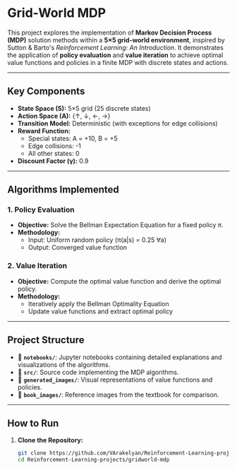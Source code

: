 # **Grid-World MDP**

This project explores the implementation of **Markov Decision Process (MDP)** solution methods within a **5×5 grid-world environment**, inspired by Sutton & Barto's *Reinforcement Learning: An Introduction*. It demonstrates the application of **policy evaluation** and **value iteration** to achieve optimal value functions and policies in a finite MDP with discrete states and actions.

---

## **Key Components**

- **State Space (S):** 5×5 grid (25 discrete states)
- **Action Space (A):** {↑, ↓, ←, →}
- **Transition Model:** Deterministic (with exceptions for edge collisions)
- **Reward Function:**
  - Special states: A = +10, B = +5
  - Edge collisions: -1
  - All other states: 0
- **Discount Factor (γ):** 0.9

---

## **Algorithms Implemented**

### **1. Policy Evaluation**
- **Objective:** Solve the Bellman Expectation Equation for a fixed policy π.
- **Methodology:**
  - Input: Uniform random policy (π(a|s) = 0.25 ∀a)
  - Output: Converged value function

### **2. Value Iteration**
- **Objective:** Compute the optimal value function and derive the optimal policy.
- **Methodology:**
  - Iteratively apply the Bellman Optimality Equation
  - Update value functions and extract optimal policy

---

## **Project Structure**

- 📁 **`notebooks/`**: Jupyter notebooks containing detailed explanations and visualizations of the algorithms.
- 📁 **`src/`**: Source code implementing the MDP algorithms.
- 📁 **`generated_images/`**: Visual representations of value functions and policies.
- 📁 **`book_images/`**: Reference images from the textbook for comparison.

---

## **How to Run**

1. **Clone the Repository:**
   ```bash
   git clone https://github.com/VArakelyan/Reinforcement-Learning-projects.git
   cd Reinforcement-Learning-projects/gridworld-mdp
